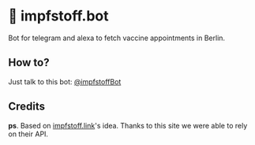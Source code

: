 # 💉 impfstoff.bot

Bot for telegram and alexa to fetch vaccine appointments in Berlin.

## How to?

Just talk to this bot: [@impfstoffBot](http://telegram.me/impfstoffBot)

## Credits

**ps**. Based on [impfstoff.link](https://impfstoff.link/)'s idea. Thanks to this site we were able to rely on their API.
